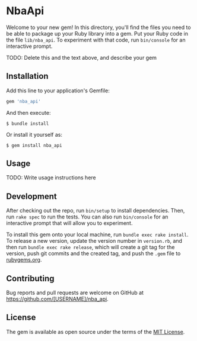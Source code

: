 # NbaApi

Welcome to your new gem! In this directory, you'll find the files you need to be able to package up your Ruby library into a gem. Put your Ruby code in the file `lib/nba_api`. To experiment with that code, run `bin/console` for an interactive prompt.

TODO: Delete this and the text above, and describe your gem

## Installation

Add this line to your application's Gemfile:

```ruby
gem 'nba_api'
```

And then execute:

    $ bundle install

Or install it yourself as:

    $ gem install nba_api

## Usage

TODO: Write usage instructions here

## Development

After checking out the repo, run `bin/setup` to install dependencies. Then, run `rake spec` to run the tests. You can also run `bin/console` for an interactive prompt that will allow you to experiment.

To install this gem onto your local machine, run `bundle exec rake install`. To release a new version, update the version number in `version.rb`, and then run `bundle exec rake release`, which will create a git tag for the version, push git commits and the created tag, and push the `.gem` file to [rubygems.org](https://rubygems.org).

## Contributing

Bug reports and pull requests are welcome on GitHub at https://github.com/[USERNAME]/nba_api.

## License

The gem is available as open source under the terms of the [MIT License](https://opensource.org/licenses/MIT).
